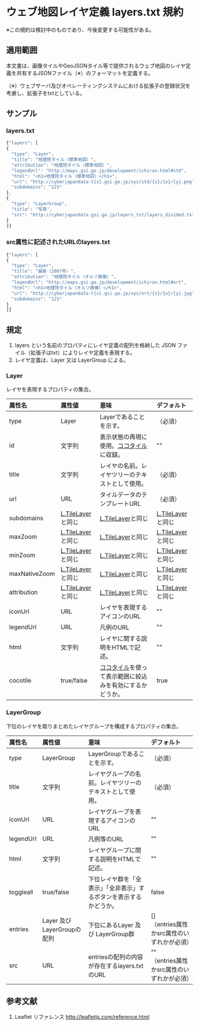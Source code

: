 # ウェブ地図レイヤ定義 layers.txt 規約
※この規約は検討中のものであり、今後変更する可能性がある。
## 適用範囲
本文書は、画像タイルやGeoJSONタイル等で提供されるウェブ地図のレイヤ定義を共有するJSONファイル（※）のフォーマットを定義する。

（※）ウェブサーバ及びオペレーティングシステムにおける拡張子の登録状況を考慮し、拡張子をtxtとしている。

## サンプル
### layers.txt
```javascript
{"layers": [
{
  "type": "Layer",
  "title": "地理院タイル（標準地図）",
  "attribution": "地理院タイル（標準地図）",
  "legendUrl": "http://maps.gsi.go.jp/development/ichiran.html#std",
  "html": "<h1>地理院タイル（標準地図）</h1>",
  "url": "http://cyberjapandata-t{s}.gsi.go.jp/xyz/std/{z}/{x}/{y}.png",
  "subdomains": "123"
},
{
  "type": "LayerGroup",
  "title": "写真",
  "src": "http://cyberjapandata.gsi.go.jp/layers_txt/layers_divided.txt",
}
]}
```
### src属性に記述されたURLのlayers.txt
```javascript
{"layers": [
{
  "type": "Layer",
  "title": "最新（2007年）",
  "attribution": "地理院タイル（オルソ画像）",
  "legendUrl": "http://maps.gsi.go.jp/development/ichiran.html#ort",
  "html": "<h1>地理院タイル（オルソ画像）</h1>",
  "url": "http://cyberjapandata-t{s}.gsi.go.jp/xyz/ort/{z}/{x}/{y}.jpg",
  "subdomains": "123"
}
]}
```

## 規定
1. layers という名前のプロパティにレイヤ定義の配列を格納した JSON ファイル（拡張子はtxt）によりレイヤ定義を表現する。
2. レイヤ定義は、Layer 又は LayerGroup による。

### Layer
レイヤを表現するプロパティの集合。

|属性名|属性値|意味|デフォルト|
|:----|:----|:--|:-------|
|type|Layer|Layerであることを示す。|（必須）|
|id|文字列|表示状態の再現に使用。<a href='https://github.com/gsi-cyberjapan/cocotile-spec'>ココタイル</a>に収録。|""|
|title|文字列|レイヤの名前。レイヤツリーのテキストとして使用。|（必須）|
|url|URL|タイルデータのテンプレートURL|（必須）|
|subdomains|<a href='http://leafletjs.com/reference.html#tilelayer'>L.TileLayer</a>と同じ|<a href='http://leafletjs.com/reference.html#tilelayer'>L.TileLayer</a>と同じ|<a href='http://leafletjs.com/reference.html#tilelayer'>L.TileLayer</a>と同じ|
|maxZoom|<a href='http://leafletjs.com/reference.html#tilelayer'>L.TileLayer</a>と同じ|<a href='http://leafletjs.com/reference.html#tilelayer'>L.TileLayer</a>と同じ|<a href='http://leafletjs.com/reference.html#tilelayer'>L.TileLayer</a>と同じ|
|minZoom|<a href='http://leafletjs.com/reference.html#tilelayer'>L.TileLayer</a>と同じ|<a href='http://leafletjs.com/reference.html#tilelayer'>L.TileLayer</a>と同じ|<a href='http://leafletjs.com/reference.html#tilelayer'>L.TileLayer</a>と同じ|
|maxNativeZoom|<a href='http://leafletjs.com/reference.html#tilelayer'>L.TileLayer</a>と同じ|<a href='http://leafletjs.com/reference.html#tilelayer'>L.TileLayer</a>と同じ|<a href='http://leafletjs.com/reference.html#tilelayer'>L.TileLayer</a>と同じ|
|attribution|<a href='http://leafletjs.com/reference.html#tilelayer'>L.TileLayer</a>と同じ|<a href='http://leafletjs.com/reference.html#tilelayer'>L.TileLayer</a>と同じ|<a href='http://leafletjs.com/reference.html#tilelayer'>L.TileLayer</a>と同じ|
|iconUrl|URL|レイヤを表現するアイコンのURL|""|
|legendUrl|URL|凡例のURL|""|
|html|文字列|レイヤに関する説明をHTMLで記述。|""|
|cocotile|true/false|<a href='https://github.com/gsi-cyberjapan/cocotile-spec'>ココタイル</a>を使って表示範囲に絞込みを有効にするかどうか。|true|


### LayerGroup
下位のレイヤを取りまとめたレイヤグループを構成するプロパティの集合。

|属性名|属性値|意味|デフォルト|
|:----|:----|:--|:-------|
|type|LayerGroup|LayerGroupであることを示す。|（必須）|
|title|文字列|レイヤグループの名前。レイヤツリーのテキストとして使用。|（必須）|
|iconUrl|URL|レイヤグループを表現するアイコンのURL|""|
|legendUrl|URL|凡例等のURL|""|
|html|文字列|レイヤグループに関する説明をHTMLで記述。|""|
|toggleall|true/false|下位レイヤ群を「全表示」「全非表示」するボタンを表示するかどうか。|false|
|entries|Layer 及び LayerGroupの配列|下位にあるLayer 及び LayerGroup群|[]<br>（entries属性かsrc属性のいずれかが必須）|
|src|URL|entriesの配列の内容が存在するlayers.txtのURL|""<br>（entries属性かsrc属性のいずれかが必須）|


## 参考文献
1. Leaflet リファレンス http://leafletjs.com/reference.html



